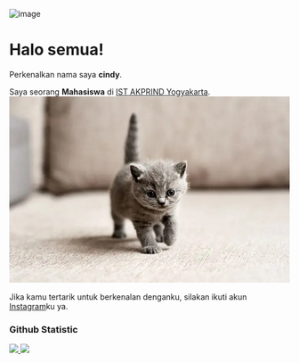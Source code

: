 ![image](https://github.com/cindyy01/cindyy01/assets/163388959/079c0a22-731c-406c-8e62-0d739cb381f4)
# Halo semua! 
 
Perkenalkan nama saya **cindy**.<br>
 
Saya seorang **Mahasiswa** di [IST AKPRIND Yogyakarta](https://www.akprind.ac.id/).<br>
 ![coba_lihat_gambar_ini](/kucing.jpg)

Jika kamu tertarik untuk berkenalan denganku, silakan ikuti akun [Instagram](https://www.instagram.com/l16.07_/)ku ya.
 
### Github Statistic
<p align="left">
<a href="https://github.com/cindyy01">
  <img height="180em" src="https://github-readme-stats-eight-theta.vercel.app/api?username=cindyy01&show_icons=true&theme=algolia&include_all_commits=true&count_private=true"/>
  <img height="180em" src="https://github-readme-stats-eight-theta.vercel.app/api/top-langs/?username=cindyy01-kalian&layout=compact&langs_count=8&theme=algolia"/>
</a>
</p>
